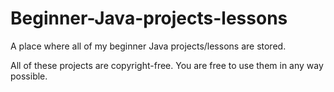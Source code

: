 # Beginner-Java-projects-lessons
A place where all of my beginner Java projects/lessons are stored.

All of these projects are copyright-free. You are free to use them in any way possible.
